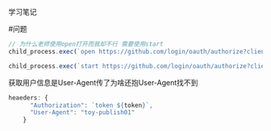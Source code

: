 学习笔记

#问题

```js
// 为什么老师使用open打开而我却不行 需要使用start
child_process.exec(`open https://github.com/login/oauth/authorize?client_id=Iv1.f1ef0ae6f95002ea`)

child_process.exec(`start https://github.com/login/oauth/authorize?client_id=Iv1.f1ef0ae6f95002ea`)
```



获取用户信息是User-Agent传了为啥还抱User-Agent找不到

```js
heaeders: {
      "Authorization": `token ${token}`,
      "User-Agent": "toy-publish01"
    }
```

